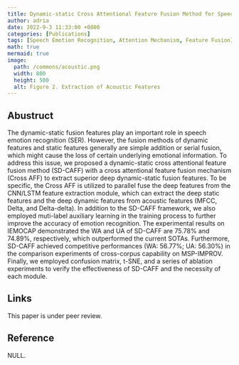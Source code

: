 ```yaml
---
title: Dynamic-static Cross Attentional Feature Fusion Method for Speech Emotion Recognition
author: adria
date: 2022-9-3 11:33:00 +0800
categories: [Publications]
tags: [Speech Emotion Recognition, Attention Mechanism, Feature Fusion]
math: true
mermaid: true
image:
  path: /commons/acoustic.png
  width: 800
  height: 500
  alt: Figure 2. Extraction of Acoustic Features
---
```


## Abustruct


The dynamic-static fusion features play an important role in speech emotion recognition (SER). However, the fusion methods of dynamic features and static features generally are simple addition or serial fusion, which might cause the loss of certain underlying emotional information. To address this issue, we proposed a dynamic-static cross attentional feature fusion method (SD-CAFF) with a cross attentional feature fusion mechanism (Cross AFF) to extract superior deep dynamic-static fusion features. To be specific, the Cross AFF is utilized to parallel fuse the deep features from the CNN/LSTM feature extraction module, which can extract the deep static features and the deep dynamic features from acoustic features (MFCC, Delta, and Delta-delta). In addition to the SD-CAFF framework, we also employed muti-label auxiliary learning in the training process to further improve the accuracy of emotion recognition. The experimental results on IEMOCAP demonstrated the WA and UA of SD-CAFF are 75.78% and 74.89%, respectively, which outperformed the current SOTAs. Furthermore, SD-CAFF achieved competitive performances (WA: 56.77%; UA: 56.30%) in the comparison experiments of cross-corpus capability on MSP-IMPROV. Finally, we employed confusion matrix, t-SNE, and a series of ablation experiments to verify the effectiveness of SD-CAFF and the necessity of each module.


## Links
This paper is under peer review.

## Reference
NULL.
